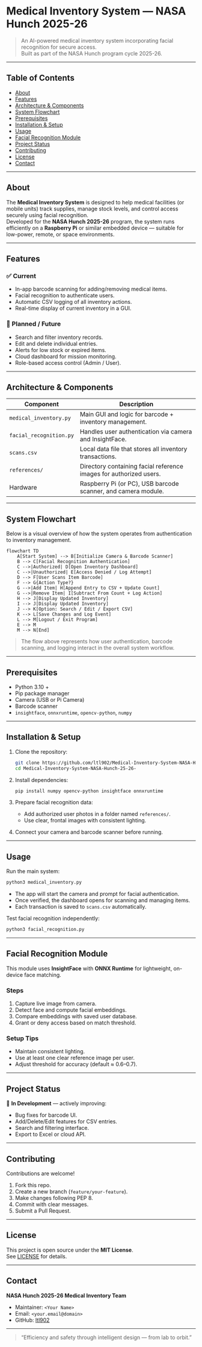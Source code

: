 # Medical Inventory System — NASA Hunch 2025-26

> An AI-powered medical inventory system incorporating facial recognition for secure access.  
> Built as part of the NASA Hunch program cycle 2025-26.

---

## Table of Contents
- [About](#about)
- [Features](#features)
- [Architecture & Components](#architecture--components)
- [System Flowchart](#system-flowchart)
- [Prerequisites](#prerequisites)
- [Installation & Setup](#installation--setup)
- [Usage](#usage)
- [Facial Recognition Module](#facial-recognition-module)
- [Project Status](#project-status)
- [Contributing](#contributing)
- [License](#license)
- [Contact](#contact)

---

## About
The **Medical Inventory System** is designed to help medical facilities (or mobile units) track supplies, manage stock levels, and control access securely using facial recognition.  
Developed for the **NASA Hunch 2025-26** program, the system runs efficiently on a **Raspberry Pi** or similar embedded device — suitable for low-power, remote, or space environments.

---

## Features
### ✅ Current
- In-app barcode scanning for adding/removing medical items.
- Facial recognition to authenticate users.
- Automatic CSV logging of all inventory actions.
- Real-time display of current inventory in a GUI.

### 🎯 Planned / Future
- Search and filter inventory records.
- Edit and delete individual entries.
- Alerts for low stock or expired items.
- Cloud dashboard for mission monitoring.
- Role-based access control (Admin / User).

---

## Architecture & Components
| Component | Description |
|-----------|-------------|
| `medical_inventory.py` | Main GUI and logic for barcode + inventory management. |
| `facial_recognition.py` | Handles user authentication via camera and InsightFace. |
| `scans.csv` | Local data file that stores all inventory transactions. |
| `references/` | Directory containing facial reference images for authorized users. |
| Hardware | Raspberry Pi (or PC), USB barcode scanner, and camera module. |

---

## System Flowchart
Below is a visual overview of how the system operates from authentication to inventory management.

```mermaid
flowchart TD
    A[Start System] --> B[Initialize Camera & Barcode Scanner]
    B --> C[Facial Recognition Authentication]
    C -->|Authorized| D[Open Inventory Dashboard]
    C -->|Unauthorized| E[Access Denied / Log Attempt]
    D --> F[User Scans Item Barcode]
    F --> G{Action Type?}
    G -->|Add Item| H[Append Entry to CSV + Update Count]
    G -->|Remove Item| I[Subtract From Count + Log Action]
    H --> J[Display Updated Inventory]
    I --> J[Display Updated Inventory]
    J --> K[Option: Search / Edit / Export CSV]
    K --> L[Save Changes and Log Event]
    L --> M[Logout / Exit Program]
    E --> M
    M --> N[End]
```

> The flow above represents how user authentication, barcode scanning, and logging interact in the overall system workflow.

---

## Prerequisites
- Python 3.10 +  
- Pip package manager  
- Camera (USB or Pi Camera)  
- Barcode scanner  
- `insightface`, `onnxruntime`, `opencv-python`, `numpy`

---

## Installation & Setup
1. Clone the repository:
   ```bash
   git clone https://github.com/ltl902/Medical-Inventory-System-NASA-Hunch-25-26-
   cd Medical-Inventory-System-NASA-Hunch-25-26-
   ```

2. Install dependencies:
   ```bash
   pip install numpy opencv-python insightface onnxruntime
   ```

3. Prepare facial recognition data:
   - Add authorized user photos in a folder named `references/`.
   - Use clear, frontal images with consistent lighting.

4. Connect your camera and barcode scanner before running.

---

## Usage
Run the main system:
```bash
python3 medical_inventory.py
```

- The app will start the camera and prompt for facial authentication.
- Once verified, the dashboard opens for scanning and managing items.
- Each transaction is saved to `scans.csv` automatically.

Test facial recognition independently:
```bash
python3 facial_recognition.py
```

---

## Facial Recognition Module
This module uses **InsightFace** with **ONNX Runtime** for lightweight, on-device face matching.

### Steps
1. Capture live image from camera.  
2. Detect face and compute facial embeddings.  
3. Compare embeddings with saved user database.  
4. Grant or deny access based on match threshold.

### Setup Tips
- Maintain consistent lighting.  
- Use at least one clear reference image per user.  
- Adjust threshold for accuracy (default ≈ 0.6–0.7).

---

## Project Status
🚧 **In Development** — actively improving:
- Bug fixes for barcode UI.
- Add/Delete/Edit features for CSV entries.
- Search and filtering interface.
- Export to Excel or cloud API.

---

## Contributing
Contributions are welcome!  
1. Fork this repo.  
2. Create a new branch (`feature/your-feature`).  
3. Make changes following PEP 8.  
4. Commit with clear messages.  
5. Submit a Pull Request.

---

## License
This project is open source under the **MIT License**.  
See [LICENSE](LICENSE) for details.

---

## Contact
**NASA Hunch 2025-26 Medical Inventory Team**  
- Maintainer: `<Your Name>`  
- Email: `<your.email@domain>`  
- GitHub: [ltl902](https://github.com/ltl902)

---

> “Efficiency and safety through intelligent design — from lab to orbit.”
